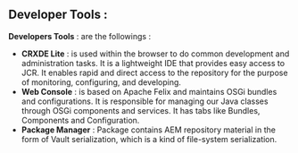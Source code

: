 ## Developer Tools :

**Developers Tools** : are the followings : 

  - **CRXDE Lite** : is used within the browser to do common development and administration tasks. It is a lightweight IDE that provides easy access to JCR. It enables rapid and direct access to the repository for the purpose of monitoring, configuring, and developing. 
  - **Web Console** : is based on Apache Felix and maintains OSGi bundles and configurations. It is responsible for managing our Java classes through OSGi components and services. It has tabs like Bundles, Components and Configuration. 
  - **Package Manager** :  Package contains AEM repository material in the form of Vault serialization, which is a kind of file-system serialization.
